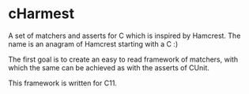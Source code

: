 # cHarmest
A set of matchers and asserts for C which is inspired by Hamcrest. The name is an anagram of Hamcrest starting with a C :)

The first goal is to create an easy to read framework of matchers, with which the same can be achieved as with the asserts of CUnit.

This framework is written for C11.
